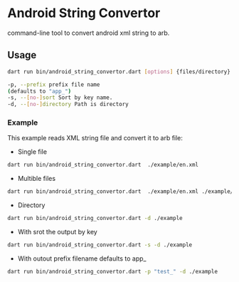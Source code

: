 
# Android String Convertor

command-line tool to convert android xml string to arb.

## Usage

```bash
dart run bin/android_string_convertor.dart [options] {files/directory}

-p, --prefix prefix file name
(defaults to "app_")
-s, --[no-]sort Sort by key name.
-d, --[no-]directory Path is directory
```

### Example

This example reads XML string file and convert it to arb file:

- Single file

```bash
dart run bin/android_string_convertor.dart  ./example/en.xml
```

- Multible files

```bash
dart run bin/android_string_convertor.dart  ./example/en.xml ./example/es.xml
```

- Directory

```bash
dart run bin/android_string_convertor.dart -d ./example 
```

- With srot the output by key

```bash
dart run bin/android_string_convertor.dart -s -d ./example
```

- With outout prefix filename defaults to app_

```bash
dart run bin/android_string_convertor.dart -p "test_" -d ./example
```
